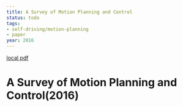 ```yaml
---
title: A Survey of Motion Planning and Control
status: todo
tags:
- self-driving/motion-planning
- paper
year: 2016
---
```


[local pdf](../../../pdfs/2016-A%20Survey%20of%20Motion%20Planning%20and%20Control.pdf)

# A Survey of Motion Planning and Control(2016)
